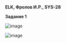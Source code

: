 **ELK, Фролов И.Р., SYS-28**

**Задание 1**

![image](https://github.com/beast86m/11_3_ELK/assets/47268167/c82f8aaa-96b6-434d-a82c-469ac3087909)


![image](https://github.com/beast86m/11_3_ELK/assets/47268167/4d586a1f-a777-46d6-9a0e-e7787bd4c71b)
